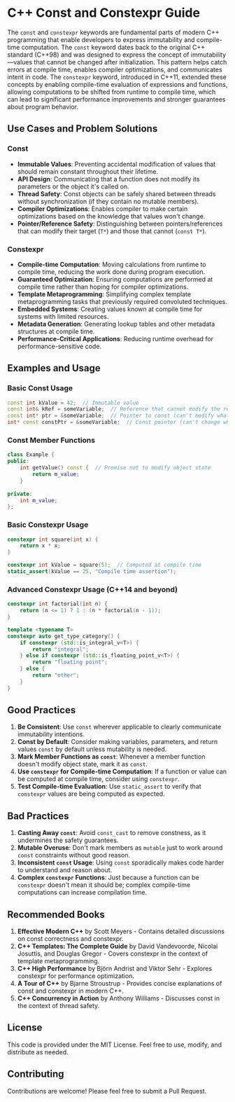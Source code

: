 # C++ Const and Constexpr Guide

The `const` and `constexpr` keywords are fundamental parts of modern C++ programming that enable developers to express
immutability and compile-time computation. The `const` keyword dates back to the original C++ standard (C++98) and was
designed to express the concept of immutability—values that cannot be changed after initialization. This pattern helps
catch errors at compile time, enables compiler optimizations, and communicates intent in code. The `constexpr` keyword,
introduced in C++11, extended these concepts by enabling compile-time evaluation of expressions and functions, allowing
computations to be shifted from runtime to compile time, which can lead to significant performance improvements and
stronger guarantees about program behavior.

## Use Cases and Problem Solutions

### Const
- **Immutable Values**: Preventing accidental modification of values that should remain constant throughout their lifetime.
- **API Design**: Communicating that a function does not modify its parameters or the object it's called on.
- **Thread Safety**: Const objects can be safely shared between threads without synchronization (if they contain no mutable members).
- **Compiler Optimizations**: Enables compiler to make certain optimizations based on the knowledge that values won't change.
- **Pointer/Reference Safety**: Distinguishing between pointers/references that can modify their target (`T*`) and those that cannot (`const T*`).

### Constexpr
- **Compile-time Computation**: Moving calculations from runtime to compile time, reducing the work done during program execution.
- **Guaranteed Optimization**: Ensuring computations are performed at compile time rather than hoping for compiler optimizations.
- **Template Metaprogramming**: Simplifying complex template metaprogramming tasks that previously required convoluted techniques.
- **Embedded Systems**: Creating values known at compile time for systems with limited resources.
- **Metadata Generation**: Generating lookup tables and other metadata structures at compile time.
- **Performance-Critical Applications**: Reducing runtime overhead for performance-sensitive code.

## Examples and Usage

### Basic Const Usage

```cpp
const int kValue = 42;  // Immutable value
const int& kRef = someVariable;  // Reference that cannot modify the referenced value
const int* ptr = &someVariable;  // Pointer to const (can't modify what it points to)
int* const constPtr = &someVariable;  // Const pointer (can't change what it points to)
```

### Const Member Functions

```cpp
class Example {
public:
    int getValue() const {  // Promise not to modify object state
        return m_value;
    }
    
private:
    int m_value;
};
```

### Basic Constexpr Usage

```cpp
constexpr int square(int x) {
    return x * x;
}

constexpr int kValue = square(5);  // Computed at compile time
static_assert(kValue == 25, "Compile time assertion");
```

### Advanced Constexpr Usage (C++14 and beyond)

```cpp
constexpr int factorial(int n) {
    return (n <= 1) ? 1 : (n * factorial(n - 1));
}

template <typename T>
constexpr auto get_type_category() {
    if constexpr (std::is_integral_v<T>) {
        return "integral";
    } else if constexpr (std::is_floating_point_v<T>) {
        return "floating point";
    } else {
        return "other";
    }
}
```

## Good Practices

1. **Be Consistent**: Use `const` wherever applicable to clearly communicate immutability intentions.
2. **Const by Default**: Consider making variables, parameters, and return values `const` by default unless mutability is needed.
3. **Mark Member Functions as `const`**: Whenever a member function doesn't modify object state, mark it as `const`.
4. **Use `constexpr` for Compile-time Computation**: If a function or value can be computed at compile time, consider using `constexpr`.
5. **Test Compile-time Evaluation**: Use `static_assert` to verify that `constexpr` values are being computed as expected.

## Bad Practices

1. **Casting Away `const`**: Avoid `const_cast` to remove constness, as it undermines the safety guarantees.
2. **Mutable Overuse**: Don't mark members as `mutable` just to work around `const` constraints without good reason.
3. **Inconsistent `const` Usage**: Using `const` sporadically makes code harder to understand and reason about.
4. **Complex `constexpr` Functions**: Just because a function can be `constexpr` doesn't mean it should be; complex compile-time computations can increase compilation time.

## Recommended Books

1. **Effective Modern C++** by Scott Meyers - Contains detailed discussions on const correctness and constexpr.
2. **C++ Templates: The Complete Guide** by David Vandevoorde, Nicolai Josuttis, and Douglas Gregor - Covers constexpr in the context of template metaprogramming.
3. **C++ High Performance** by Björn Andrist and Viktor Sehr - Explores constexpr for performance optimization.
4. **A Tour of C++** by Bjarne Stroustrup - Provides concise explanations of const and constexpr in modern C++.
5. **C++ Concurrency in Action** by Anthony Williams - Discusses const in the context of thread safety.

## License
This code is provided under the MIT License. Feel free to use, modify, and distribute as needed.

## Contributing
Contributions are welcome! Please feel free to submit a Pull Request.
